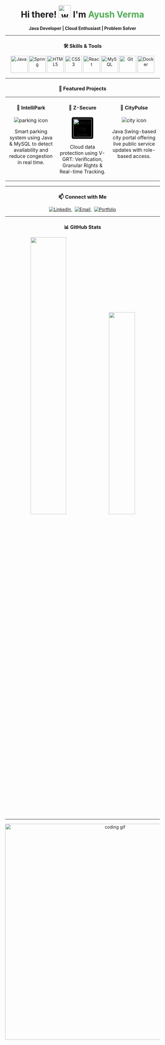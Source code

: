 <!-- HEADER -->
<h1 align="center">
  Hi there! <img src="https://media.giphy.com/media/hvRJCLFzcasrR4ia7z/giphy.gif" alt="wave" width="40" />
  I'm <span style="color:#4CAF50;">Ayush Verma</span>
</h1>
<p align="center">
  <strong>Java Developer | Cloud Enthusiast | Problem Solver</strong>
</p>

---

<!-- SKILLS -->
<h3 align="center">🛠️ Skills & Tools</h3>
<p align="center">
  <img alt="Java" src="https://cdn.jsdelivr.net/gh/devicons/devicon/icons/java/java-original.svg" height="55" />
  <img alt="Spring" src="https://cdn.jsdelivr.net/gh/devicons/devicon/icons/spring/spring-original.svg" height="55" />
  <img alt="HTML5" src="https://cdn.jsdelivr.net/gh/devicons/devicon/icons/html5/html5-original.svg" height="55" />
  <img alt="CSS3" src="https://cdn.jsdelivr.net/gh/devicons/devicon/icons/css3/css3-original.svg" height="55" />
  <img alt="React" src="https://cdn.jsdelivr.net/gh/devicons/devicon/icons/react/react-original.svg" height="55" />
  <img alt="MySQL" src="https://cdn.jsdelivr.net/gh/devicons/devicon/icons/mysql/mysql-original.svg" height="55" />
  <img alt="Git" src="https://cdn.jsdelivr.net/gh/devicons/devicon/icons/git/git-original.svg" height="55" />
  <img alt="Docker" src="https://cdn.jsdelivr.net/gh/devicons/devicon/icons/docker/docker-original.svg" height="55" />
</p>

---

<!-- PROJECTS -->
<h3 align="center">🚀 Featured Projects</h3>

<table align="center">
  <tr>
    <td width="33%" align="center" valign="top">
      <h4>🚗 IntelliPark</h4>
      <img src="https://img.icons8.com/color/48/parking--v1.png" alt="parking icon" />
      <p>Smart parking system using Java & MySQL to detect availability and reduce congestion in real time.</p>
    </td>
    <td width="33%" align="center" valign="top">
      <h4>🔐 Z-Secure</h4>
<img src="https://cdn-icons-png.flaticon.com/512/747/747376.png" alt="security icon" width="60" height="60" style="background-color: black; padding: 5px; border-radius: 5px;" />
      <p>Cloud data protection using V-GRT: Verification, Granular Rights & Real-time Tracking.</p>
    </td>
    <td width="33%" align="center" valign="top">
      <h4>🌆 CityPulse</h4>
      <img src="https://img.icons8.com/ios-filled/50/000000/city.png" alt="city icon" />
      <p>Java Swing-based city portal offering live public service updates with role-based access.</p>
    </td>
  </tr>
</table>

---

<!-- SOCIAL LINKS -->
<h3 align="center">📫 Connect with Me</h3>
<p align="center">
  <a href="https://www.linkedin.com/in/ayush-verma-0481302a0/" target="_blank">
    <img src="https://img.shields.io/badge/LinkedIn-0077B5?style=for-the-badge&logo=linkedin&logoColor=white" alt="LinkedIn" />
  </a>
  &nbsp;
  <a href="mailto:ayushvermaash@gmail.com" target="_blank">
    <img src="https://img.shields.io/badge/Gmail-D14836?style=for-the-badge&logo=gmail&logoColor=white" alt="Email" />
  </a>
  &nbsp;
  <a href="https://ayushashverma.github.io/portfolio/" target="_blank">
    <img src="https://img.shields.io/badge/Portfolio-000000?style=for-the-badge&logo=github&logoColor=white" alt="Portfolio" />
  </a>
</p>

---

<!-- GITHUB STATS -->
<h3 align="center">📊 GitHub Stats</h3>
<p align="center">
  <img src="https://github-readme-stats.vercel.app/api?username=Ayushashverma&show_icons=true&count_private=true&theme=radical" width="48%" />
  &nbsp;&nbsp;
  <img src="https://github-readme-stats.vercel.app/api/top-langs/?username=Ayushashverma&layout=compact&langs_count=6&theme=radical" width="41%" />
</p>

---

<!-- FOOTER ANIMATION -->
<p align="center">
  <img src="https://media.giphy.com/media/qgQUggAC3Pfv687qPC/giphy.gif" width="700" alt="coding gif" />
</p>
